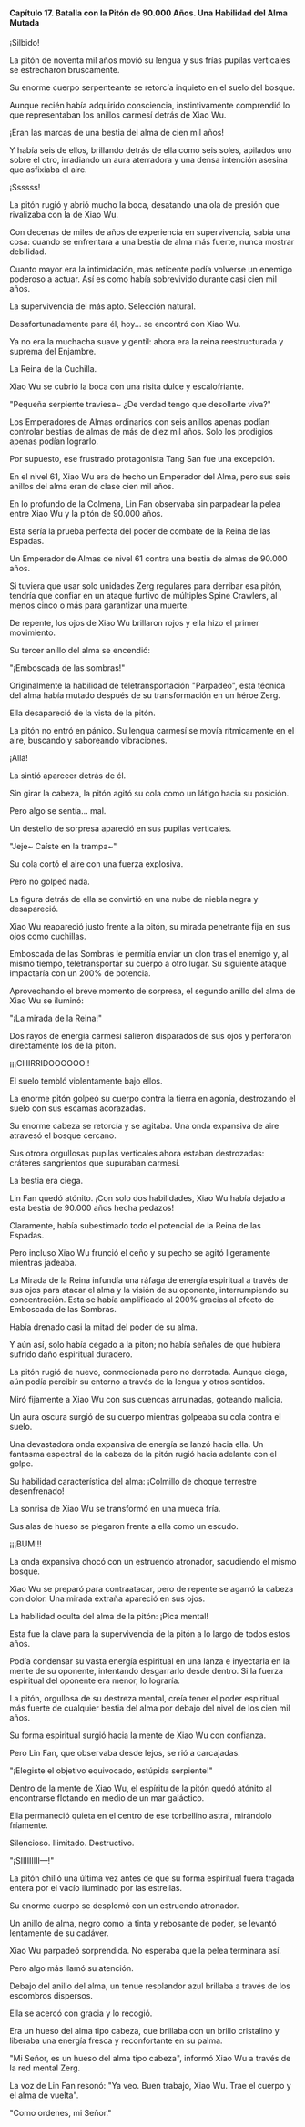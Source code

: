 
#### Capítulo 17. Batalla con la Pitón de 90.000 Años. Una Habilidad del Alma Mutada


¡Silbido!

La pitón de noventa mil años movió su lengua y sus frías pupilas verticales se estrecharon bruscamente.

Su enorme cuerpo serpenteante se retorcía inquieto en el suelo del bosque.

Aunque recién había adquirido consciencia, instintivamente comprendió lo que representaban los anillos carmesí detrás de Xiao Wu.

¡Eran las marcas de una bestia del alma de cien mil años!

Y había seis de ellos, brillando detrás de ella como seis soles, apilados uno sobre el otro, irradiando un aura aterradora y una densa intención asesina que asfixiaba el aire.

¡Ssssss!

La pitón rugió y abrió mucho la boca, desatando una ola de presión que rivalizaba con la de Xiao Wu.

Con decenas de miles de años de experiencia en supervivencia, sabía una cosa: cuando se enfrentara a una bestia de alma más fuerte, nunca mostrar debilidad.

Cuanto mayor era la intimidación, más reticente podía volverse un enemigo poderoso a actuar. Así es como había sobrevivido durante casi cien mil años.

La supervivencia del más apto. Selección natural.

Desafortunadamente para él, hoy... se encontró con Xiao Wu.

Ya no era la muchacha suave y gentil: ahora era la reina reestructurada y suprema del Enjambre.

La Reina de la Cuchilla.

Xiao Wu se cubrió la boca con una risita dulce y escalofriante.

"Pequeña serpiente traviesa~ ¿De verdad tengo que desollarte viva?"

Los Emperadores de Almas ordinarios con seis anillos apenas podían controlar bestias de almas de más de diez mil años. Solo los prodigios apenas podían lograrlo.

Por supuesto, ese frustrado protagonista Tang San fue una excepción.

En el nivel 61, Xiao Wu era de hecho un Emperador del Alma, pero sus seis anillos del alma eran de clase cien mil años.

En lo profundo de la Colmena, Lin Fan observaba sin parpadear la pelea entre Xiao Wu y la pitón de 90.000 años.

Esta sería la prueba perfecta del poder de combate de la Reina de las Espadas.

Un Emperador de Almas de nivel 61 contra una bestia de almas de 90.000 años.

Si tuviera que usar solo unidades Zerg regulares para derribar esa pitón, tendría que confiar en un ataque furtivo de múltiples Spine Crawlers, al menos cinco o más para garantizar una muerte.

De repente, los ojos de Xiao Wu brillaron rojos y ella hizo el primer movimiento.

Su tercer anillo del alma se encendió:

"¡Emboscada de las sombras!"

Originalmente la habilidad de teletransportación "Parpadeo", esta técnica del alma había mutado después de su transformación en un héroe Zerg.

Ella desapareció de la vista de la pitón.

La pitón no entró en pánico. Su lengua carmesí se movía rítmicamente en el aire, buscando y saboreando vibraciones.

¡Allá!

La sintió aparecer detrás de él.

Sin girar la cabeza, la pitón agitó su cola como un látigo hacia su posición.

Pero algo se sentía... mal.

Un destello de sorpresa apareció en sus pupilas verticales.

"Jeje~ Caíste en la trampa~"

Su cola cortó el aire con una fuerza explosiva.

Pero no golpeó nada.

La figura detrás de ella se convirtió en una nube de niebla negra y desapareció.

Xiao Wu reapareció justo frente a la pitón, su mirada penetrante fija en sus ojos como cuchillas.

Emboscada de las Sombras le permitía enviar un clon tras el enemigo y, al mismo tiempo, teletransportar su cuerpo a otro lugar. Su siguiente ataque impactaría con un 200% de potencia.

Aprovechando el breve momento de sorpresa, el segundo anillo del alma de Xiao Wu se iluminó:

"¡La mirada de la Reina!"

Dos rayos de energía carmesí salieron disparados de sus ojos y perforaron directamente los de la pitón.

¡¡¡CHIRRIDOOOOOO!!

El suelo tembló violentamente bajo ellos.

La enorme pitón golpeó su cuerpo contra la tierra en agonía, destrozando el suelo con sus escamas acorazadas.

Su enorme cabeza se retorcía y se agitaba. Una onda expansiva de aire atravesó el bosque cercano.

Sus otrora orgullosas pupilas verticales ahora estaban destrozadas: cráteres sangrientos que supuraban carmesí.

La bestia era ciega.

Lin Fan quedó atónito. ¡Con solo dos habilidades, Xiao Wu había dejado a esta bestia de 90.000 años hecha pedazos!

Claramente, había subestimado todo el potencial de la Reina de las Espadas.

Pero incluso Xiao Wu frunció el ceño y su pecho se agitó ligeramente mientras jadeaba.

La Mirada de la Reina infundía una ráfaga de energía espiritual a través de sus ojos para atacar el alma y la visión de su oponente, interrumpiendo su concentración. Esta se había amplificado al 200% gracias al efecto de Emboscada de las Sombras.

Había drenado casi la mitad del poder de su alma.

Y aún así, solo había cegado a la pitón; no había señales de que hubiera sufrido daño espiritual duradero.

La pitón rugió de nuevo, conmocionada pero no derrotada. Aunque ciega, aún podía percibir su entorno a través de la lengua y otros sentidos.

Miró fijamente a Xiao Wu con sus cuencas arruinadas, goteando malicia.

Un aura oscura surgió de su cuerpo mientras golpeaba su cola contra el suelo.

Una devastadora onda expansiva de energía se lanzó hacia ella. Un fantasma espectral de la cabeza de la pitón rugió hacia adelante con el golpe.

Su habilidad característica del alma: ¡Colmillo de choque terrestre desenfrenado!

La sonrisa de Xiao Wu se transformó en una mueca fría.

Sus alas de hueso se plegaron frente a ella como un escudo.

¡¡¡BUM!!!

La onda expansiva chocó con un estruendo atronador, sacudiendo el mismo bosque.

Xiao Wu se preparó para contraatacar, pero de repente se agarró la cabeza con dolor. Una mirada extraña apareció en sus ojos.

La habilidad oculta del alma de la pitón: ¡Pica mental!

Esta fue la clave para la supervivencia de la pitón a lo largo de todos estos años.

Podía condensar su vasta energía espiritual en una lanza e inyectarla en la mente de su oponente, intentando desgarrarlo desde dentro. Si la fuerza espiritual del oponente era menor, lo lograría.

La pitón, orgullosa de su destreza mental, creía tener el poder espiritual más fuerte de cualquier bestia del alma por debajo del nivel de los cien mil años.

Su forma espiritual surgió hacia la mente de Xiao Wu con confianza.

Pero Lin Fan, que observaba desde lejos, se rió a carcajadas.

"¡Elegiste el objetivo equivocado, estúpida serpiente!"

Dentro de la mente de Xiao Wu, el espíritu de la pitón quedó atónito al encontrarse flotando en medio de un mar galáctico.

Ella permaneció quieta en el centro de ese torbellino astral, mirándolo fríamente.

Silencioso. Ilimitado. Destructivo.

"¡SIIIIIIIII—!"

La pitón chilló una última vez antes de que su forma espiritual fuera tragada entera por el vacío iluminado por las estrellas.

Su enorme cuerpo se desplomó con un estruendo atronador.

Un anillo de alma, negro como la tinta y rebosante de poder, se levantó lentamente de su cadáver.

Xiao Wu parpadeó sorprendida. No esperaba que la pelea terminara así.

Pero algo más llamó su atención.

Debajo del anillo del alma, un tenue resplandor azul brillaba a través de los escombros dispersos.

Ella se acercó con gracia y lo recogió.

Era un hueso del alma tipo cabeza, que brillaba con un brillo cristalino y liberaba una energía fresca y reconfortante en su palma.

"Mi Señor, es un hueso del alma tipo cabeza", informó Xiao Wu a través de la red mental Zerg.

La voz de Lin Fan resonó: "Ya veo. Buen trabajo, Xiao Wu. Trae el cuerpo y el alma de vuelta".

"Como ordenes, mi Señor."